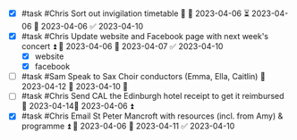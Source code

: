  - [x] #task #Chris Sort out invigilation timetable 🔼 🛫 2023-04-06 ⏳ 2023-04-06 📅 2023-04-06 ✅ 2023-04-10
- [x] #task #Chris Update website and Facebook page with next week's concert ⏫ 🛫 2023-04-06 📅 2023-04-07 ✅ 2023-04-10
	- [x] website
	- [x] facebook
- [ ] #task #Sam Speak to Sax Choir conductors (Emma, Ella, Caitlin) 📅 2023-04-12 🛫 2023-04-10 🔼 
- [ ] #task #Chris Send CAL the Edinburgh hotel receipt to get it reimbursed 📅 2023-04-14🛫 2023-04-06 ⏫ 
- [x] #task #Chris Email St Peter Mancroft with resources (incl. from Amy) & programme ⏫ 🛫 2023-04-06 📅 2023-04-11 ✅ 2023-04-10